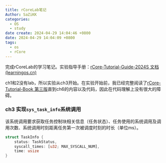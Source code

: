 ```yaml
---
title: rCoreLab笔记
Author: SaZiKK
categories:
  - OS
  - study
date create: 2024-04-29 14:04:46 +0800
date: 2024-04-29 14:04:09 +0800
tags:
  - os
  - rCore
---
```

完成rCoreLab的学习笔记。实验指导手册：[rCore-Tutorial-Guide-2024S 文档 (learningos.cn)](https://learningos.cn/rCore-Tutorial-Guide-2024S/)

ch1和2没有lab，所以实验从ch3开始。在实验开始前，我已经完整阅读了[rCore-Tutorial-Book 第三版](https://rcore-os.cn/rCore-Tutorial-Book-v3/chapter0/index.html)直到ch6的内容以及代码，因此在代码理解上没有很大的障碍。
### ch3 实现`sys_task_info`系统调用
该系统调用要求获取任务控制块相关信息（任务状态）、任务使用的系统调用及调用次数、系统调用时刻距离任务第一次被调度时刻的时长（单位ms）。
```rust
struct TaskInfo {
    status: TaskStatus,
    syscall_times: [u32; MAX_SYSCALL_NUM],
    time: usize
}
```
